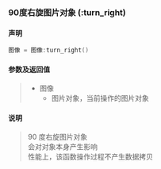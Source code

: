 ### 90度右旋图片对象 (**:turn\_right**)


#### 声明
```lua
图像 = 图像:turn_right()
```


#### 参数及返回值
> - 图像
>   - 图片对象，当前操作的图片对象


#### 说明
> 90 度右旋图片对象  
> 会对对象本身产生影响  
> 性能上，该函数操作过程不产生数据拷贝  
